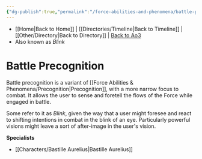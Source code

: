 ```yaml
---
{"dg-publish":true,"permalink":"/force-abilities-and-phenomena/battle-precognition/","tags":["forcepower","light dark universal","offense defense utility","control sense alter"]}
---
```


- [[Home\|Back to Home]] | [[Directories/Timeline\|Back to Timeline]] | [[Other/Directory\|Back to Directory]] | [Back to Ao3](https://archiveofourown.org/works/19334440/chapters/45992584)
- Also known as *Blink*

# Battle Precognition
Battle precognition is a variant of [[Force Abilities & Phenomena/Precognition\|Precognition]], with a more narrow focus to combat. It allows the user to sense and foretell the flows of the Force while engaged in battle. 

Some refer to it as *Blink*, given the way that a user might foresee and react to shifting intentions in combat in the blink of an eye. Particularly powerful visions might leave a sort of after-image in the user's vision. 

**Specialists**
- [[Characters/Bastille Aurelius\|Bastille Aurelius]]